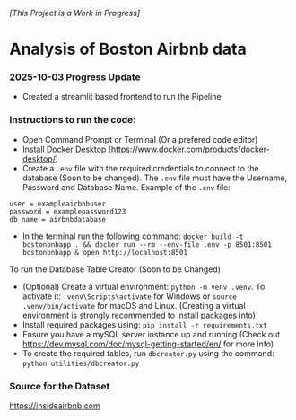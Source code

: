 *[This Project is a Work in Progress]*
# Analysis of Boston Airbnb data

### 2025-10-03 Progress Update
- Created a streamlit based frontend to run the Pipeline

### Instructions to run the code:
- Open Command Prompt or Terminal (Or a prefered code editor)
- Install Docker Desktop (https://www.docker.com/products/docker-desktop/)
- Create a `.env` file with the required credentials to connect to the database (Soon to be changed). The `.env` file must have the Username, Password and Database Name. Example of the `.env` file:
```
user = exampleairbnbuser
password = examplepassword123
db_name = airbnbdatabase
```
- In the terminal run the following command: `docker build -t bostonbnbapp . && docker run --rm --env-file .env -p 8501:8501 bostonbnbapp & open http://localhost:8501`

To run the Database Table Creator (Soon to be Changed)
- (Optional) Create a virtual environment: `python -m venv .venv`. To activate it: `.venv\Scripts\activate` for Windows or `source .venv/bin/activate` for macOS and Linux. (Creating a virtual environment is strongly recommended to install packages into)
- Install required packages using: `pip install -r requirements.txt`
- Ensure you have a mySQL server instance up and running (Check out https://dev.mysql.com/doc/mysql-getting-started/en/ for more info)
- To create the required tables, run `dbcreator.py` using the command: `python utilities/dbcreator.py`

### Source for the Dataset
https://insideairbnb.com
